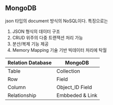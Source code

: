 ## MongoDB

json 타입의 document 방식의 NoSQL이다. 특징으로는
1. JSON 형식의 데이터 구조
2. CRUD 위주의 다중 트랜잭션 처리 가능
3. 분산/복제 기능 제공
4. Memory Mapping 기술 기반 빅데이터 처리에 탁월

|Relation Database|MongoDB|
|------|---|
|Table|Collection|
|Row|Field|
|Column|Object_ID Field|
|Relationship|Embbeded & Link|